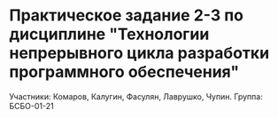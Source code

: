 # Практическое задание 2-3 по дисциплине "Технологии непрерывного цикла разработки программного обеспечения"
Участники: Комаров, Калугин, Фасулян, Лаврушко, Чупин. Группа: БСБО-01-21


